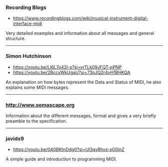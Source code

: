 ### Recording Blogs
- https://www.recordingblogs.com/wiki/musical-instrument-digital-interface-midi

Very detailed examples and information about all messages and general structure.

---
### Simon Hutchinson
- https://youtu.be/Ll6L7o42I-s?si=yrTLk09JFQT-pPNP
- https://youtu.be/2BccxWkUgaU?si=73oJQ2r4vH1BHKQA

An explanation on how bytes represent the Data and Status of MIDI, he also explains some MIDI messages.

---
### http://www.somascape.org
Information about the different messages, format and gives a very briefly preamble to the specification.

---
### javidx9
- https://youtu.be/040BKtnDdg0?si=UI3qvRhvs-xG0inZ

A simple guide and introduction to programming MIDI.

